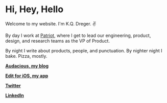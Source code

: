 # Hi, Hey, Hello 

<!-- <img class="ppp" src="/images/ppp.jpeg"> -->

Welcome to my website. I'm K.Q. Dreger. ✌️


By day I work at [Patriot](https://patriotsoftware.com/), where I get to lead our engineering, product, design, and research teams as the VP of Product. 


By night I write about products, people, and punctuation. By nighter night I bake. Pizza, mostly. 

**[Audacious, my blog](https://audacious.blog/)**

**[Edit for iOS, my app](/edit)**

**[Twitter](https://twitter.com/dreger)**

**[LinkedIn](https://www.linkedin.com/in/dreger)**
